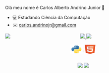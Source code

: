 Olá meu nome é Carlos Alberto Andrino Junior 👋

- 💻 Estudando Ciência da Computação
- ✉️ carlos.andrinojr@gmail.com
<img align="left" src="https://user-images.githubusercontent.com/44775141/180793228-a4119dca-03d9-422e-892c-40370d69b82e.gif">

<div align="center">
  <a href="https://github.com/CarlosAAndrino">
  <img height="165em" src="https://github-readme-stats.vercel.app/api?username=CarlosAAndrino&show_icons=true&theme=dark&include_all_commits=true&count_private=true"/>
  <img height="165em" src="https://github-readme-stats.vercel.app/api/top-langs/?username=CarlosAAndrino&layout=compact&langs_count=7&theme=dark"/>
</div>


<div align="center" style="display: inline_block"><br>
  <img align="center" alt="Carlos-Python" height="30" width="40" src="https://raw.githubusercontent.com/devicons/devicon/master/icons/python/python-original.svg">
  <img align="center" alt="Carlos-HTML" height="30" width="40" src="https://raw.githubusercontent.com/devicons/devicon/master/icons/html5/html5-original.svg">


</div>

##

<div align="center"> 
  <a href="https://instagram.com/carlosandrino" target="_blank"><img src="https://img.shields.io/badge/-Instagram-%23E4405F?style=for-the-badge&logo=instagram&logoColor=white" target="_blank"></a>
  <a href="https://www.linkedin.com/in/carlos-andrino-950292240/" target="_blank"><img src="https://img.shields.io/badge/-LinkedIn-%230077B5?style=for-the-badge&logo=linkedin&logoColor=white" target="_blank"></a> 

</div>
